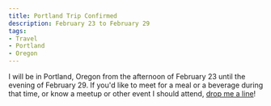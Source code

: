 ```yaml
---
title: Portland Trip Confirmed
description: February 23 to February 29
tags:
- Travel
- Portland
- Oregon
---
```


I will be in Portland, Oregon from the afternoon of February 23 until the evening of February 29.  If you'd like to meet for a meal or a beverage during that time, or know a meetup or other event I should attend, [drop me a line](mailto:kyle@kemitchell.com)!
